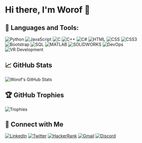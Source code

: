 # Hi there, I'm Worof 👋

## 🚀 Languages and Tools:

![Python](https://img.shields.io/badge/-Python-333333?style=flat&logo=python)
![JavaScript](https://img.shields.io/badge/-JavaScript-333333?style=flat&logo=javascript)
![C](https://img.shields.io/badge/-C-333333?style=flat&logo=c)
![C++](https://img.shields.io/badge/-C++-333333?style=flat&logo=c%2B%2B)
![C#](https://img.shields.io/badge/-C%23-333333?style=flat&logo=c-sharp)
![HTML](https://img.shields.io/badge/-HTML-333333?style=flat&logo=html5)
![CSS](https://img.shields.io/badge/-CSS-333333?style=flat&logo=css3&logoColor=1572B6)
![CSS3](https://img.shields.io/badge/-CSS3-333333?style=flat&logo=css3&logoColor=1572B6)
![Bootstrap](https://img.shields.io/badge/-Bootstrap-333333?style=flat&logo=bootstrap&logoColor=563D7C)
![SQL](https://img.shields.io/badge/-SQL-333333?style=flat&logo=mysql)
![MATLAB](https://img.shields.io/badge/-MATLAB-333333?style=flat&logo=mathworks)
![SOLIDWORKS](https://img.shields.io/badge/-Solidworks-333333?style=flat&logo=solidworks)
![DevOps](https://img.shields.io/badge/-DevOps-333333?style=flat&logo=devops)
![VR Development](https://img.shields.io/badge/-VR%20Development-333333?style=flat&logo=virtual-reality)

## 📈 GitHub Stats

![Worof's GitHub Stats](https://github-readme-stats.vercel.app/api?username=Worof&show_icons=true&theme=tokyonight)

## 🏆 GitHub Trophies

![Trophies](https://github-profile-trophy.vercel.app/?username=Worof&theme=nord&column=3&margin-w=15&margin-h=15)

## 🔗 Connect with Me

[![LinkedIn](https://img.shields.io/badge/-LinkedIn-0077B5?style=flat-square&logo=LinkedIn&logoColor=white)](https://www.linkedin.com/in/worof-ahmed-a8301b215/)
[![Twitter](https://img.shields.io/badge/-Twitter-1DA1F2?style=flat-square&logo=Twitter&logoColor=white)](https://x.com/worof49245?s=35)
[![HackerRank](https://img.shields.io/badge/-HackerRank-00EA64?style=flat-square&logo=HackerRank&logoColor=white)](https://www.hackerrank.com/profile/worofyousef)
[![Gmail](https://img.shields.io/badge/-Gmail-D14836?style=flat-square&logo=Gmail&logoColor=white)](mailto:worofyousef@gmail.com)
[![Discord](https://img.shields.io/badge/-Discord-7289DA?style=flat-square&logo=Discord&logoColor=white)](discordapp.com/users/bilbag236)


